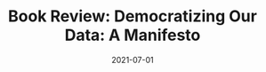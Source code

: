 ---
title: "Book Review: Democratizing Our Data: A Manifesto"
collection: publications
permalink: /publication/2022-book-review-democratizing-data
date: 2021-07-01
venue: 'New Media & Society'
paperurl: '/files/alvarado_rojas_book_review_democratizing_data.pdf"'
link: 'https://doi.org/10.1177/14614448211031509'
citation: 'Rojas, A. A. (2021). Book Review: Democratizing Our Data: A Manifesto. <i>New Media & Society, 23</i>(10), 3128–3130. https://doi.org/10.1177/14614448211031509'
---